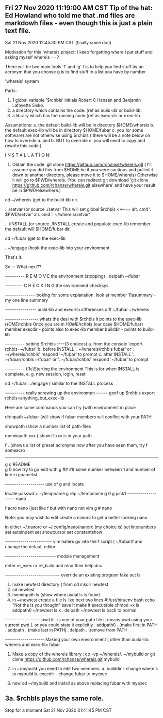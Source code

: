 Fri 27 Nov 2020 11:19:00 AM CST
Tip of the hat: Ed Howland who told me that .md files are markdowh
files - even though this is just a plain text file.
----------------------------------------------------------------

Sat 21 Nov 2020 12:45:30 PM CST     (finally some doc)

Motivation for this 'whereis project: I keep forgetting where I put
stuff and asking myself   whereis ---?

There will be two main tools  'f' and 'g'
f  is to help you find stuff by an acronym that you choose
g  is to find stuff in a list you have by number

'whereis' system

Parts:
1. 1 global variable '$rchbls' initials Robert C Hansen and
Benjamin Lafayette Sisko.
2. a directory which contains the code. (ref as build-dir or build-lib.
3. a library which has the running code (ref as exec-dir or exec-lib.

Assumptions:
 a. the default build-lib will be in directory   $HOME/whereis
 b. the default exec-lib will be in directory    $HOME/fubar
 c. you (or some software) are not otherwise using $rchbls
( there will be a note below on how to override a. and b.  BUT
  to override c. you will need to copy and rewrite this code.)

I N S T A L L A T I O N:

1. Obtain the code:   git clone https://github.com/rchanse/whereis.git
( I'll assume you did this from $HOME be if you were cautious and
pulled it down to another directory, please move it to  $HOME/whereis)
Otherwise it will go to $PWD/whereis.  (You can redirect git download
'git clone https://github.com/rchanse/whereis.git elsewhere' and have
your result be in $PWD/elsewhere.)

cd ~/whereis            (get to the build-lib dir.

. ./setvar              (or  source ./setvar
                        This will set global $rchbls  <<====
                        alt. cmd   '. $PWD/setvar'
                        alt. cmd   '. ~/whereis/setvar'

. ./INSTALL            (or   source ./INSTALL
                        create and populate exec-lib
                        remember the default will  $HOME/fubar dir.

cd ~/fubar              (get to the exec-lib

. ~/engage        (hook the exec-lib into your environment

That's it.

So -- What next??

---------- R E M O V E  the environment (stopping)
. delpath ~/fubar

--------- C H E C K I N G the environment
checksys

--------------- looking for some explanation.
look at member 11asummary - my one line summary

---------------- build-lib and exec-lib differences
diff ~/fubar ~/whereis

----------------- whats the deal with $rchbls
it points to the exec-lib  $HOME/$rchbls
Once you are in $HOME/$rchbls  (our case  $HOME/fubar)
member execdir - points also to exec-lib
member builddir - points to build-lib

---------- setting $rchbls ----(3 choices)
a. from the console    'export rchbls=~/fubar'
b. before INSTALL     '. ~/whereis/rchbls fubar'           or
                      '. ~/whereis/rchbls'    respond '~/fubar' to prompt
c. after INSTALL      '. ~/fubar/rchbls ~/fubar'             or
                      '. ~/fubar/rchbls'      respond '~/fubar' to prompt

---------- (Re)Starting the environment
This is for when INSTALL is complete, e. g. new session, login, reset
 
cd ~/fubar 
. ./engage     ( similar to the INSTALL process

---------- really screwing up the environmen ------
goof up  $rchbls        export rchbls=anything_but_exec-lib 



Here are some commands you can try (with environment in place

dirinpath ~/fubar                 (will show if fubar members will
                                   conflict with your PATH

showpath                          (show a number list of path-files

meminpath xxx                     ( show if xxx is in your path
     
f .                                (shows a list of preset acronyms
now after you have seen them, try f someacro

-----------------
g q README                       
g 0
now try to go edit with g ##    ## some number between 1 and number
of line in gnamelist

-------------------- use of g and locate

locate passwd > ~/tempname
g rep ~/tempname
g 0
g  pick1
-------------------- nano

f acro nano                        (just like f but with nano not vim
g # nano

Note: you may wish to edit create a nanorc to get a better looking nano

in either  ~/.nanorc         or  ~/.config/nano/nanorc
(my choice is)
set linenumbers
set autoindent
set showcursor
set constantshow

------------------------ vim haters 
go into the f script ( ~/fubar/f  and change the default editor 

-------------------------- module management

enter  re_exec  or re_build   and read their help doc

---------------------------- override an existing program 
  fake out ls
1. make newtest directory     ( from cd    mkdir newtest
2. cd newtest
3. meminpath ls                  (show where usual ls is found
4. in ~/newtest  create a file ls like next two lines
#!/usr/bin/env bash
echo "Not the ls you thought"
save it
make it executable   chmod +x ls
. addpath0 ~/newtest
ls                           k
. delpath ~/newtest
ls                    back to normal

------------------ pwd
if . is one of your path file it means pwd
using your current pwd  (.   or you could state it explicitly
. addpath0 .               (make first in PATH
. addpath  .               (make last in PATHj
. delpath .                (remove from PATH


-------------------- Making your own environment ( other than
build-lib: whereis  and  exec-lib: fubar

1. Make a copy of the whereis library :  cp -vp ~/whereis/. ~/mybuild
   or   git clone https://github.com/rchanse/whereis.git  mybuild

2. in ~/mybuild you need to edit two members.
    a. builddir - change whereis to mybuild
    b. execdir  - change fubar to myexec

3. now  cd ~/mybuild and install as above replacing fubar with myexec

3a. $rchbls plays the same role.
--------------------------------------



Stop for a moment  Sat 21 Nov 2020 01:41:45 PM CST



